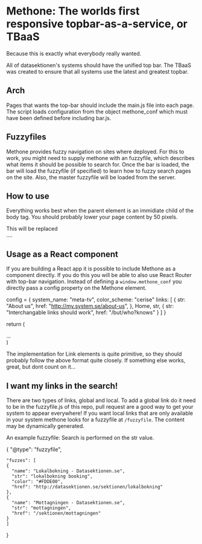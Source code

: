 Methone: The worlds first responsive topbar-as-a-service, or TBaaS
==================================================================
Because this is exactly what everybody really wanted.

All of datasektionen's systems should have the unified top bar. The
TBaaS was created to ensure that all systems use the latest and
greatest topbar.

Arch
----

Pages that wants the top-bar should include the main.js file into
each page. The script loads configuration from the object methone_conf
which must have been defined before including bar.js.

Fuzzyfiles
----------
Methone provides fuzzy navigation on sites where deployed. For this to work,
you might need to supply methone with an fuzzyfile, which describes what items
it should be possible to search for. Once the bar is loaded, the bar will load
the fuzzyfile (if specified) to learn how to fuzzy search pages on the site. Also,
the master fuzzyfile will be loaded from the server.

How to use
----------
Everything works best when the parent element is an immidiate child of the body
tag. You should probably lower your page content by 50 pixels.

  <body>
    <div id="methone-container-replace"> <!-- Should be a direct child of body -->
    <nav>This will be replaced</nav>
    </div>
    ....

  <script>
    window.methone_conf = {
    system_name: "meta-tv",
    color_scheme: "cerise"
    login_text: "Login with trisslott", // Default null, null hides button
    login_href: "/login",
    links: [
      {
      str: "About us",
      href: "http://my.system.se/about-us",
      }, ...
    ]
    }
  </script>

  <script async src="//methone.datasektionen.se/bar.js"></script>
  <script>
    // The config can be updated dynamically!
    window.methone_conf.update({
    login_text: "Log out",
    login_href: "/logout"
    })
    // Only the provided keys will be updated.
  </script>

Usage as a React component
--------------------------

If you are building a React app it is possible to include Methone as a component directly. If you do this you will be able to also use React Router with top-bar navigation. Instead of defining a `window.methone_conf` you directly pass a config property on the Methone element.

  config = {
    system_name: "meta-tv",
    color_scheme: "cerise"
    links: [
    {
      str: "About us",
      href: "http://my.system.se/about-us",
    },
    <Link to="/">Home</Link>,
    <Link to="/some/href">str</Link>,
    {
      str: "Interchangable links should work",
      href: "/but/who?knows"
    }
    ]
  }

  return (
    <div>
    <Methone config={config} />
    <div>
      ...
    </div>
    </div>
  )

The implementation for Link elements is quite primitive, so they should probably follow the above format quite closely. If something else works, great, but dont count on it...

I want my links in the search!
------------------------------
There are two types of links, global and local. To add a global link do it need to be in the fuzzyfile.js of this repo, pull request are a good way to get your system to appear everywhere!
If you want local links that are only available in your system methone looks for a fuzzyfile at `/fuzzyfile`. The content may be dynamically generated.

An example fuzzyfile:
Search is performed on the str value.

  {
    "@type": "fuzzyfile",

    "fuzzes": [
    {
      "name": "Lokalbokning - Datasektionen.se",
      "str": "lokalbokning booking",
      "color": "#FDDE00",
      "href": "http://datasektionen.se/sektionen/lokalbokning"
    },
    {
      "name": "Mottagningen - Datasektionen.se",
      "str": "mottagningen",
      "href": "/sektionen/mottagningen"
    }
    ]
  }
